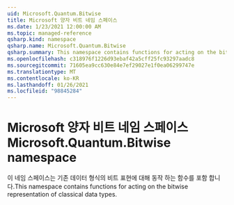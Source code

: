 ```yaml
---
uid: Microsoft.Quantum.Bitwise
title: Microsoft 양자 비트 네임 스페이스
ms.date: 1/23/2021 12:00:00 AM
ms.topic: managed-reference
qsharp.kind: namespace
qsharp.name: Microsoft.Quantum.Bitwise
qsharp.summary: This namespace contains functions for acting on the bitwise representation of classical data types.
ms.openlocfilehash: c318976f1226d93ebaf42a5cff25fc93297aadc8
ms.sourcegitcommit: 71605ea9cc630e84e7ef29027e1f0ea06299747e
ms.translationtype: MT
ms.contentlocale: ko-KR
ms.lasthandoff: 01/26/2021
ms.locfileid: "98845284"
---
```

# <a name="microsoftquantumbitwise-namespace"></a><span data-ttu-id="8b740-102">Microsoft 양자 비트 네임 스페이스</span><span class="sxs-lookup"><span data-stu-id="8b740-102">Microsoft.Quantum.Bitwise namespace</span></span>

<span data-ttu-id="8b740-103">이 네임 스페이스는 기존 데이터 형식의 비트 표현에 대해 동작 하는 함수를 포함 합니다.</span><span class="sxs-lookup"><span data-stu-id="8b740-103">This namespace contains functions for acting on the bitwise representation of classical data types.</span></span>

